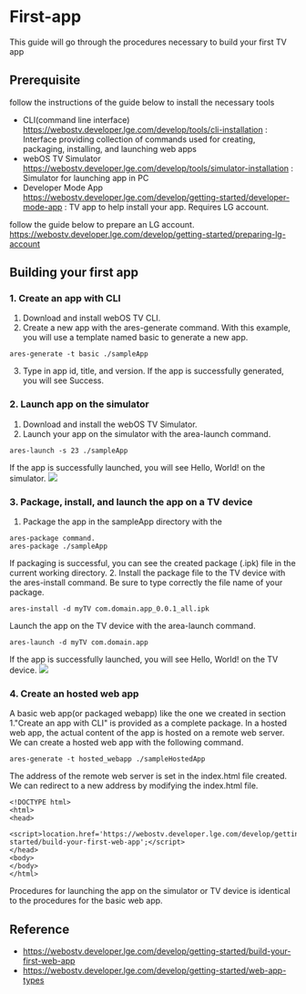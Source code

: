 # First-app
This guide will go through the procedures necessary to build your first TV app

## Prerequisite
follow the instructions of the guide below to install the necessary tools
* CLI(command line interface) https://webostv.developer.lge.com/develop/tools/cli-installation : Interface providing collection of commands used for creating, packaging, installing, and launching web apps
* webOS TV Simulator https://webostv.developer.lge.com/develop/tools/simulator-installation : Simulator for launching app in PC
* Developer Mode App https://webostv.developer.lge.com/develop/getting-started/developer-mode-app : TV app to help install your app. Requires LG account.

follow the guide below to prepare an LG account.
https://webostv.developer.lge.com/develop/getting-started/preparing-lg-account

## Building your first app

### 1. Create an app with CLI
1. Download and install webOS TV CLI.
2. Create a new app with the ares-generate command. With this example, you will use a template named basic to generate a new app.
```
ares-generate -t basic ./sampleApp
```
3. Type in app id, title, and version.
If the app is successfully generated, you will see Success.

### 2. Launch app on the simulator
1. Download and install the webOS TV Simulator.
2. Launch your app on the simulator with the area-launch command.
```
ares-launch -s 23 ./sampleApp
```
If the app is successfully launched, you will see Hello, World! on the simulator.
![](http://mod.lge.com/hub/youngheon.cho/webos-hackerthon/-/raw/main/01.first-web-app/images/hello_world.png)

### 3. Package, install, and launch the app on a TV device

1. Package the app in the sampleApp directory with the 
```
ares-package command.
ares-package ./sampleApp
```
If packaging is successful, you can see the created package (.ipk) file in the current working directory.
2. Install the package file to the TV device with the ares-install command. Be sure to type correctly the file name of your package.
```
ares-install -d myTV com.domain.app_0.0.1_all.ipk
```
Launch the app on the TV device with the area-launch command.
```
ares-launch -d myTV com.domain.app
```
If the app is successfully launched, you will see Hello, World! on the TV device.
![](http://mod.lge.com/hub/youngheon.cho/webos-hackerthon/-/raw/main/01.first-web-app/images/hello_world.png)

### 4. Create an hosted web app
A basic web app(or packaged webapp) like the one we created in section 1."Create an app with CLI" is provided as a complete package.
In a hosted web app, the actual content of the app is hosted on a remote web server.
We can create a hosted web app with the following command.
```
ares-generate -t hosted_webapp ./sampleHostedApp
```
The address of the remote web server is set in the index.html file created. We can redirect to a new address by modifying the index.html file.
```
<!DOCTYPE html>
<html>
<head>
	<script>location.href='https://webostv.developer.lge.com/develop/getting-started/build-your-first-web-app';</script>
</head>
<body>
</body>
</html>
```
Procedures for launching the app on the simulator or TV device is identical to the procedures for the basic web app.

## Reference
* https://webostv.developer.lge.com/develop/getting-started/build-your-first-web-app
* https://webostv.developer.lge.com/develop/getting-started/web-app-types
